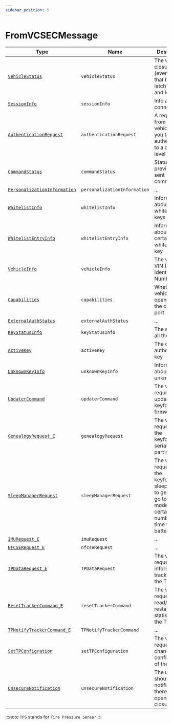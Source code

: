 ```yaml
---
sidebar_position: 5
---
```

# FromVCSECMessage

Type|Name|Description|Repeated?
-|-|-|-
[`VehicleStatus`](other/vehstatus)|`vehicleStatus`|The vehicle's closure (everything that has a latch) states and lock state|no
[`SessionInfo`](other/sessioninfo)|`sessionInfo`|Info about the connection|no
[`AuthenticationRequest`](other/authrequest)|`authenticationRequest`|A request from the vehicle for you to authenticate to a certain level|no
[`CommandStatus`](other/cmdstatus)|`commandStatus`|Status of the previously sent command|no
[`PersonalizationInformation`](other/personinfo)|`personalizationInformation`|...|no
[`WhitelistInfo`](other/wlinfo)|`whitelistInfo`|Information about all whitelisted keys|no
[`WhitelistEntryInfo`](other/wlentryinfo)|`whitelistEntryInfo`|Information about a certain whitelisted key|no
[`VehicleInfo`](other/vehinfo)|`vehicleInfo`|The vehicle's VIN (Vehicle Identification Number)|no
[`Capabilities`](other/capabilities)|`capabilities`|Whether the vehicle can open/close the charge port|no
[`ExternalAuthStatus`](other/extauthstatus)|`externalAuthStatus`|...|no
[`KeyStatusInfo`](other/kstatusinfo)|`keyStatusInfo`|The status of all the keys|no
[`ActiveKey`](other/activek)|`activeKey`|The currently authenticated key|no
[`UnknownKeyInfo`](other/unknkinfo)|`unknownKeyInfo`|Information about unknown key|no
[`UpdaterCommand`](other/updatercmd)|`updaterCommand`|The vehicle's request to update the keyfob's/TPS' firmware|no
[`GenealogyRequest_E`](enums/genreq_e)|`genealogyRequest`|The vehicle's request to get the keyfob's/TPS' serial and part number|no
[`SleepManagerRequest`](other/sleepmanreq)|`sleepManagerRequest`|The vehicle's request to get the keyfob's/TPS' sleep stats or to get them to go to sleep mode after a certain number of time to save battery|no
[`IMURequest_E`](enums/imustate_e)|`imuRequest`|...|no
[`NFCSERequest_E`](enums/nfcsereq_e)|`nfcseRequest`|...|no
[`TPDataRequest_E`](enums/tpdatareq)|`TPDataRequest`|The vehicle's request to get information tracked by the TPS|no
[`ResetTrackerCommand_E`](enums/rsttrckrcmd_e)|`resetTrackerCommand`|The vehicle's request to read/clear the restart statistics on the TPS|no
[`TPNotifyTrackerCommand_E`](enums/tpnotiftrckrcmd_e)|`TPNotifyTrackerCommand`|...|no
[`SetTPConfigration`](other/settpconfig)|`setTPConfiguration`|The vehicle's request to change the configuration of the TPS|no
[`UnsecureNotification`](other/unsecnotif)|`unsecureNotification`|The user should be notified that there are open closures|no

:::note
`TPS` stands for `Tire Pressure Sensor`
:::